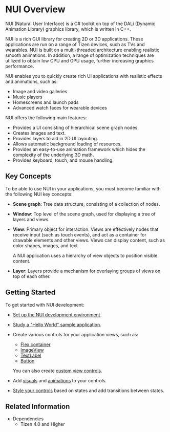 # NUI Overview

NUI (Natural User Interface) is a C\# toolkit on top of the DALi (Dynamic Animation Library) graphics library, which is written in C++.

NUI is a rich GUI library for creating 2D or 3D applications. These applications are run on a range of Tizen devices, such as TVs and wearables. NUI is built on a multi-threaded architecture enabling realistic smooth animations. In addition, a range of optimization techniques are utilized to obtain low CPU and GPU usage, further increasing graphics performance.

NUI enables you to quickly create rich UI applications with realistic effects and animations, such as:

-   Image and video galleries
-   Music players
-   Homescreens and launch pads
-   Advanced watch faces for wearable devices

NUI offers the following main features:

-   Provides a UI consisting of hierarchical scene graph nodes.
-   Creates images and text.
-   Provides layers to aid in 2D UI layouting.
-   Allows automatic background loading of resources.
-   Provides an easy-to-use animation framework which hides the complexity of the underlying 3D math.
-   Provides keyboard, touch, and mouse handling.

<a name="concepts"></a>
## Key Concepts

To be able to use NUI in your applications, you must become familiar with the following NUI key concepts:

-   **Scene graph**: Tree data structure, consisting of a collection of nodes.
-   **Window**: Top level of the scene graph, used for displaying a tree of layers and views.
-   **View**: Primary object for interaction. Views are effectively nodes that receive input (such as touch events), and act as a container for drawable elements and other views. Views can display content, such as color shapes, images, and text.

    A NUI application uses a hierarchy of view objects to position visible content.

-   **Layer**: Layers provide a mechanism for overlaying groups of views on top of each other.

<a name="started"></a>
## Getting Started

To get started with NUI development:

-   [Set up the NUI development environment](setup-ubuntu.md).
-   [Study a "Hello World" sample application](hello-world.md).
-   Create various controls for your application views, such as:

    -   [Flex container](flexcontainer.md)
    -   [ImageView](imageview.md)
    -   [TextLabel](textlabel.md)
    -   [Button](button.md)

    You can also create [custom view controls](creating-custom-view-controls.md).

-   Add [visuals](visuals.md) and [animations](animation.md) to your controls.
-   [Style your controls](styling-controls-with-JSON.md) based on states and add transitions between states.

## Related Information
* Dependencies
  -   Tizen 4.0 and Higher
